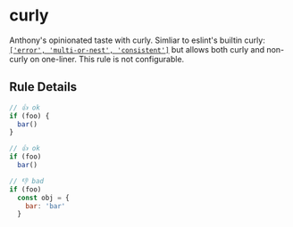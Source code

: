 # curly

Anthony's opinionated taste with curly. Simliar to eslint's builtin curly: [`['error', 'multi-or-nest', 'consistent']`](https://eslint.org/docs/latest/rules/curly#consistent) but allows both curly and non-curly on one-liner. This rule is not configurable.

## Rule Details

<!-- eslint-skip -->
```js
// 👍 ok
if (foo) {
  bar()
}

// 👍 ok
if (foo)
  bar()
```

<!-- eslint-skip -->
```js
// 👎 bad
if (foo)
  const obj = {
    bar: 'bar'
  }
```